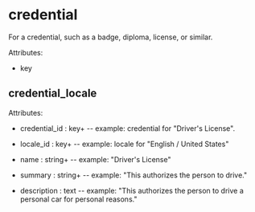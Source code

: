 # credential

For a credential, such as a badge, diploma, license, or similar.

Attributes:

* key


## credential_locale

Attributes:

* credential_id : key+ -- example: credential for "Driver's License".

* locale_id : key+ -- example: locale for "English / United States"

* name : string+ -- example: "Driver's License"

* summary : string+ -- example: "This authorizes the person to drive."

* description : text -- example: "This authorizes the person to drive a personal car for personal reasons."
